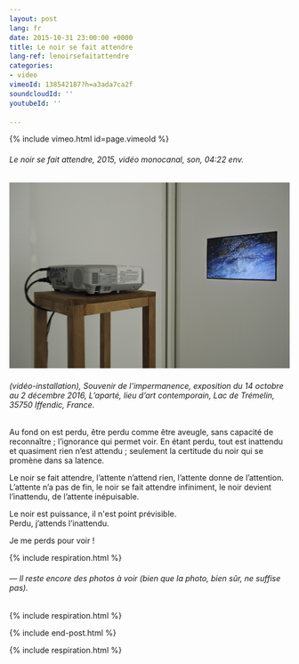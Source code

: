```yaml
---
layout: post
lang: fr
date: 2015-10-31 23:00:00 +0000
title: Le noir se fait attendre
lang-ref: lenoirsefaitattendre
categories:
- video
vimeoId: 138542187?h=a3ada7ca2f
soundcloudId: ''
youtubeId: ''

---
```


{% include vimeo.html id=page.vimeoId %}

###### _Le noir se fait attendre_, 2015, vidéo monocanal, son, 04:22 env.

![](/imgs/lnsfa-expo-2-up.jpg)

###### (vidéo-installation), _Souvenir de l'impermanence_, exposition du 14 octobre au 2 décembre 2016, L’aparté, lieu d’art contemporain, Lac de Trémelin, 35750 Iffendic, France.

Au fond on est perdu, être perdu comme être aveugle, sans capacité de reconnaître ; l’ignorance qui permet voir. En étant perdu, tout est inattendu et quasiment rien n’est attendu ; seulement la certitude du noir qui se promène dans sa latence.

Le noir se fait attendre, l’attente n’attend rien, l’attente donne de l’attention. L’attente n’a pas de fin, le noir se fait attendre infiniment, le noir devient l’inattendu, de l’attente inépuisable.

Le noir est puissance, il n'est point prévisible.  
Perdu, j’attends l’inattendu.

Je me perds pour voir !

{% include respiration.html %}

###### _— Il reste encore des photos à voir (bien que la photo, bien sûr, ne suffise pas)._

{% include respiration.html %}

{% include end-post.html %}

{% include respiration.html %}
